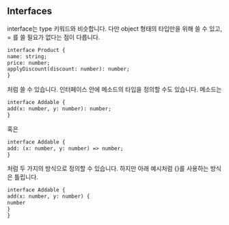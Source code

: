 ## Interfaces

interface는 type 키워드와 비슷합니다. 다만 object 형태의 타입만을 위해 쓸 수 있고, = 를 쓸 필요가 없다는 점이 다릅니다.

```md
interface Product {
name: string;
price: number;
applyDiscount(discount: number): number;
}
```

처럼 쓸 수 있습니다. 인터페이스 안에 메소드의 타입을 정의할 수도 있습니다. 메소드는

```md
interface Addable {
add(x: number, y: number): number;
}
```

혹은

```md
interface Addable {
add: (x: number, y: number) => number;
}
```

처럼 두 가지의 방식으로 정의할 수 있습니다. 하지만 아래 예시처럼 {}를 사용하는 방식은 틀립니다.

```md
interface Addable {
add(x: number, y: number) {
number
}
}
```
